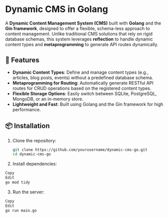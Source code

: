# Dynamic CMS in Golang

A **Dynamic Content Management System (CMS)** built with **Golang** and the **Gin framework**, designed to offer a flexible, schema-less approach to content management. Unlike traditional CMS solutions that rely on rigid database schemas, this system leverages **reflection** to handle dynamic content types and **metaprogramming** to generate API routes dynamically.

## 🚀 Features

- **Dynamic Content Types**: Define and manage content types (e.g., articles, blog posts, events) without a predefined database schema.
- **Metaprogramming for Routing**: Automatically generate RESTful API routes for CRUD operations based on the registered content types.
- **Flexible Storage Options**: Easily switch between SQLite, PostgreSQL, MongoDB, or an in-memory store.
- **Lightweight and Fast**: Built using Golang and the Gin framework for high performance.

## 📦 Installation

1. Clone the repository:
   ```sh
   git clone https://github.com/yourusername/dynamic-cms-go.git
   cd dynamic-cms-go
   
2. Install dependencies:

```sh
Copy
Edit
go mod tidy
```

3. Run the server:

```sh
Copy
Edit
go run main.go
